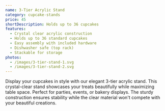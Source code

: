 ```yaml
---
name: 3-Tier Acrylic Stand
category: cupcake-stands
price: 45
shortDescription: Holds up to 36 cupcakes
features:
  - Crystal clear acrylic construction
  - Holds up to 36 standard cupcakes
  - Easy assembly with included hardware
  - Dishwasher safe (top rack)
  - Stackable for storage
photos:
  - /images/3-tier-stand-1.svg
  - /images/3-tier-stand-2.svg
---
```


Display your cupcakes in style with our elegant 3-tier acrylic stand.
This crystal-clear stand showcases your treats beautifully while maximizing table space.
Perfect for parties, events, or bakery displays.
The sturdy construction ensures stability while the clear material won't compete with your beautiful creations.